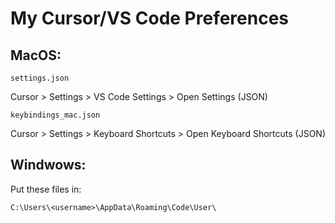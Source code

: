 # My Cursor/VS Code Preferences

## MacOS:

`settings.json`

Cursor > Settings > VS Code Settings > Open Settings (JSON)

`keybindings_mac.json`

Cursor > Settings > Keyboard Shortcuts > Open Keyboard Shortcuts (JSON)

## Windwows:

Put these files in:

`C:\Users\<username>\AppData\Roaming\Code\User\`
